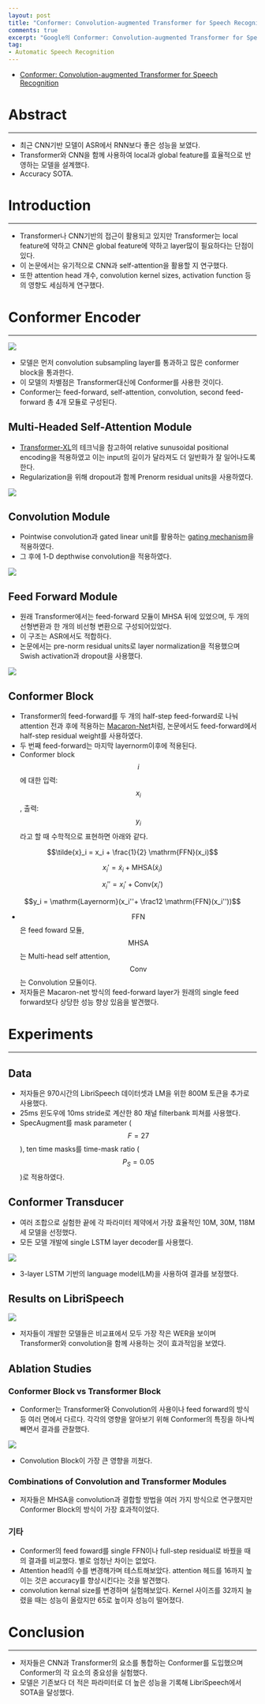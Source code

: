 ```yaml
---
layout: post
title: "Conformer: Convolution-augmented Transformer for Speech Recognition 리뷰"
comments: true
excerpt: "Google의 Conformer: Convolution-augmented Transformer for Speech Recognition 논문을 리뷰하고 내용을 요약해보았습니다."
tag:
- Automatic Speech Recognition
---
```


<link rel="stylesheet" href="https://cdn.jsdelivr.net/npm/katex@0.12.0/dist/katex.min.css" integrity="sha384-AfEj0r4/OFrOo5t7NnNe46zW/tFgW6x/bCJG8FqQCEo3+Aro6EYUG4+cU+KJWu/X" crossorigin="anonymous">

<script defer src="https://cdn.jsdelivr.net/npm/katex@0.12.0/dist/katex.min.js" integrity="sha384-g7c+Jr9ZivxKLnZTDUhnkOnsh30B4H0rpLUpJ4jAIKs4fnJI+sEnkvrMWph2EDg4" crossorigin="anonymous"></script>

<script defer src="https://cdn.jsdelivr.net/npm/katex@0.12.0/dist/contrib/auto-render.min.js" integrity="sha384-mll67QQFJfxn0IYznZYonOWZ644AWYC+Pt2cHqMaRhXVrursRwvLnLaebdGIlYNa" crossorigin="anonymous" onload="renderMathInElement(document.body);"></script>

- [Conformer: Convolution-augmented Transformer for Speech Recognition](https://arxiv.org/abs/2005.08100)

# Abstract

---

- 최근 CNN기반 모델이 ASR에서 RNN보다 좋은 성능을 보였다.
- Transformer와 CNN을 함께 사용하여 local과 global feature를 효율적으로 반영하는 모델을 설계했다.
- Accuracy SOTA.

# Introduction

---

- Transformer나 CNN기반의 접근이 활용되고 있지만 Transformer는 local feature에 약하고 CNN은 global feature에 약하고 layer많이 필요하다는 단점이 있다.
- 이 논문에서는 유기적으로 CNN과 self-attention을 활용할 지 연구했다.
- 또한 attention head 개수, convolution kernel sizes, activation function 등의 영향도 세심하게 연구했다.

# Conformer Encoder

---

![](../assets/post_files/2021-05-05-convolution-augmented-transformer-for-speech-recognition/1.png)

- 모델은 먼저 convolution subsampling layer를 통과하고 많은 conformer block을 통과한다.
- 이 모델의 차별점은 Transformer대신에 Conformer를 사용한 것이다.
- Conformer는 feed-forward, self-attention, convolution, second feed-forward 총 4개 모듈로 구성된다.

## Multi-Headed Self-Attention Module

- [Transformer-XL](https://arxiv.org/abs/1901.02860)의 테크닉을 참고하여 relative sunusoidal positional encoding을 적용하였고 이는 input의 길이가 달라져도 더 일반화가 잘 일어나도록 한다.
- Regularization을 위해 dropout과 함께 Prenorm residual units을 사용하였다.

![](../assets/post_files/2021-05-05-convolution-augmented-transformer-for-speech-recognition/2.png)

## Convolution Module

- Pointwise convolution과 gated linear unit를 활용하는 [gating mechanism](https://arxiv.org/abs/1612.08083)을 적용하였다.
- 그 후에 1-D depthwise convolution을 적용하였다.

![](../assets/post_files/2021-05-05-convolution-augmented-transformer-for-speech-recognition/3.png)

## Feed Forward Module

- 원래 Transformer에서는 feed-forward 모듈이 MHSA 뒤에 있었으며, 두 개의 선형변환과 한 개의 비선형 변환으로 구성되어있었다.
- 이 구조는 ASR에서도 적합하다.
- 논문에서는 pre-norm residual units로 layer normalization을 적용했으며 Swish activation과 dropout을 사용했다.

![](../assets/post_files/2021-05-05-convolution-augmented-transformer-for-speech-recognition/4.png)

## Conformer Block

- Transformer의 feed-forward를 두 개의 half-step feed-forward로 나눠 attention 전과 후에 적용하는  [Macaron-Net](https://arxiv.org/abs/1906.02762)처럼, 논문에서도 feed-forward에서 half-step residual weight를 사용하였다.
- 두 번째 feed-forward는 마지막 layernorm이후에 적용된다.
- Conformer block $$i$$에 대한 입력: $$x_i$$, 출력: $$y_i$$ 라고 할 때 수학적으로 표현하면 아래와 같다.

$$\tilde{x}_i = x_i + \frac{1}{2} \mathrm{FFN}(x_i)$$

$$x_i'= \tilde{x}_i + \mathrm{MHSA}(\tilde{x}_i)$$

$$x_i'' = x_i' + \mathrm{Conv}(x_i')$$

$$y_i = \mathrm{Layernorm}(x_i''+ \frac12 \mathrm{FFN}(x_i''))$$

- $$\mathrm{FFN}$$은 feed foward 모듈, $$\mathrm{MHSA}$$는 Multi-head self attention, $$\mathrm{Conv}$$는 Convolution 모듈이다.
- 저자들은 Macaron-net 방식의 feed-forward layer가 원래의 single feed forward보다 상당한 성능 향상 있음을 발견했다.

# Experiments

---

## Data

- 저자들은 970시간의 LibriSpeech 데이터셋과 LM을 위한 800M 토큰을 추가로 사용했다.
- 25ms 윈도우에 10ms stride로 계산한 80 채널 filterbank 피쳐를 사용했다.
- SpecAugment를 mask parameter ($$F=27$$), ten time masks를 time-mask ratio ($$P_S=0.05$$)로 적용하였다.

## Conformer Transducer

- 여러 조합으로 실험한 끝에 각 파라미터 제약에서 가장 효율적인 10M, 30M, 118M 세 모델을 선정했다.
- 모든 모델 개발에 single LSTM layer decoder를 사용했다.

![](../assets/post_files/2021-05-05-convolution-augmented-transformer-for-speech-recognition/5.png)

- 3-layer LSTM 기반의 language model(LM)을 사용하여 결과를 보정했다.

## Results on LibriSpeech

![](../assets/post_files/2021-05-05-convolution-augmented-transformer-for-speech-recognition/6.png)

- 저자들이 개발한 모델들은 비교표에서 모두 가장 작은 WER을 보이며 Transformer와 convolution을 함께 사용하는 것이 효과적임을 보였다.

## Ablation Studies

### Conformer Block vs Transformer Block

- Conformer는 Transformer와 Convolution의 사용이나 feed forward의 방식 등 여러 면에서 다르다. 각각의 영향을 알아보기 위해 Conformer의 특징을 하나씩 빼면서 결과를 관찰했다.

![](../assets/post_files/2021-05-05-convolution-augmented-transformer-for-speech-recognition/7.png)

- Convolution Block이 가장 큰 영향을 끼쳤다.

### Combinations of Convolution and Transformer Modules

- 저자들은 MHSA을 convolution과 결합할 방법을 여러 가지 방식으로 연구했지만 Conformer Block의 방식이 가장 효과적이었다.

### 기타

- Conformer의 feed foward를 single FFN이나 full-step residual로 바꿨을 때의 결과를 비교했다. 별로 엄청난 차이는 없었다.
- Attention head의 수를 변경해가며 테스트해보았다. attention 헤드를 16까지 높이는 것은 accuracy를 향상시킨다는 것을 발견했다.
- convolution kernal size를 변경하며 실험해보았다. Kernel 사이즈를 32까지 늘렸을 때는 성능이 올랐지만 65로 높이자 성능이 떨어졌다.

# Conclusion

---

- 저자들은 CNN과 Transformer의 요소를 통합하는 Conformer를 도입했으며 Conformer의 각 요소의 중요성을 실험했다.
- 모델은 기존보다 더 적은 파라미터로 더 높은 성능을 기록해 LibriSpeech에서 SOTA을 달성했다.
